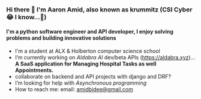 ### Hi there 👋 I'm Aaron Amid, also known as krummitz (CSI Cyber 😂 I know...👀)
#### I'm a python software engineer and API developer, I enjoy solving problems and building innovative solutions

- I'm a student at ALX & Holberton computer science school
- I’m currently working on *Aldabra AI* dev/beta APIs (https://aldabra.xyz)... __A SaaS application for Managing Hospital Tasks as well Appointments.__
- collaborate on backend and API projects with django and DRF?
- I’m looking for help with *Asynchronous programming*
- How to reach me: email: amidbidee@gmail.com
